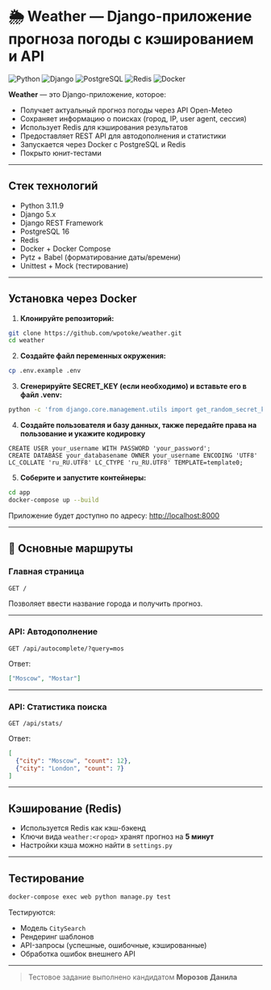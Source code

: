 # 🌦 Weather — Django-приложение прогноза погоды с кэшированием и API

![Python](https://img.shields.io/badge/Python-3.11.9-blue?logo=python&logoColor=white)
![Django](https://img.shields.io/badge/Django-5.0-green?logo=django)
![PostgreSQL](https://img.shields.io/badge/Postgres-16-blue?logo=postgresql)
![Redis](https://img.shields.io/badge/Redis-cache-red?logo=redis)
![Docker](https://img.shields.io/badge/Docker-ready-blue?logo=docker)

**Weather** — это Django-приложение, которое:

- Получает актуальный прогноз погоды через API Open-Meteo
- Сохраняет информацию о поисках (город, IP, user agent, сессия)
- Использует Redis для кэширования результатов
- Предоставляет REST API для автодополнения и статистики
- Запускается через Docker с PostgreSQL и Redis
- Покрыто юнит-тестами

---

## Стек технологий

- Python 3.11.9
- Django 5.x
- Django REST Framework
- PostgreSQL 16
- Redis
- Docker + Docker Compose
- Pytz + Babel (форматирование даты/времени)
- Unittest + Mock (тестирование)

---

## Установка через Docker

1. **Клонируйте репозиторий:**

```bash
git clone https://github.com/wpotoke/weather.git
cd weather
````

2. **Создайте файл переменных окружения:**

```bash
cp .env.example .env
```

3. **Сгенерируйте SECRET\_KEY (если необходимо) и вставьте его в файл .venv:**

```bash
python -c 'from django.core.management.utils import get_random_secret_key; print(get_random_secret_key())'
```

4. **Создайте пользователя и базу данных, также передайте права на пользование и укажите кодировку**

```pqsl
CREATE USER your_username WITH PASSWORD 'your_password';
CREATE DATABASE your_databasename OWNER your_username ENCODING 'UTF8' LC_COLLATE 'ru_RU.UTF8' LC_CTYPE 'ru_RU.UTF8' TEMPLATE=template0;
```


5. **Соберите и запустите контейнеры:**

```bash
cd app
docker-compose up --build
```

Приложение будет доступно по адресу: [http://localhost:8000](http://localhost:8000)

---

## 🔗 Основные маршруты

### Главная страница

```http
GET /
```

Позволяет ввести название города и получить прогноз.

---

### API: Автодополнение

```http
GET /api/autocomplete/?query=mos
```

Ответ:

```json
["Moscow", "Mostar"]
```

---

### API: Статистика поиска

```http
GET /api/stats/
```

Ответ:

```json
[
  {"city": "Moscow", "count": 12},
  {"city": "London", "count": 7}
]
```

---

## Кэширование (Redis)

* Используется Redis как кэш-бэкенд
* Ключи вида `weather:<город>` хранят прогноз на **5 минут**
* Настройки кэша можно найти в `settings.py`

---

## Тестирование

```bash
docker-compose exec web python manage.py test
```

Тестируются:

* Модель `CitySearch`
* Рендеринг шаблонов
* API-запросы (успешные, ошибочные, кэшированные)
* Обработка ошибок внешнего API

---


> Тестовое задание выполнено кандидатом **Морозов Данила**
